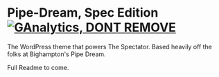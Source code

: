 # Pipe-Dream, Spec Edition [![GAnalytics, DONT REMOVE](https://ga-beacon.appspot.com/UA-6208376-3/Spec-PipeDream/)](https://github.com/igrigorik/ga-beacon)

The WordPress theme that powers The Spectator. Based heavily off the folks at Bighampton's Pipe Dream.


Full Readme to come.
